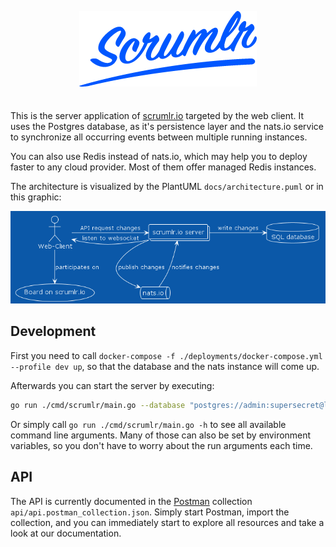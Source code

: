 <div align="center" markdown="1" style="margin-bottom: 2.5em">
  <p>
    <img src="scrumlr.png" alt="scrumlr.io" style="width: 284px; max-width: 80%; height: auto;" />
  </p>
</div>

This is the server application of [scrumlr.io](https://scrumlr.io) targeted by the web client.
It uses the Postgres database, as it's persistence layer and the nats.io service to synchronize all
occurring events between multiple running instances.

You can also use Redis instead of nats.io, which may help you to deploy faster to any
cloud provider. Most of them offer managed Redis instances.

The architecture is visualized by the PlantUML `docs/architecture.puml` or in this graphic:

![Architecture](docs/architecture.png)

## Development

First you need to call `docker-compose -f ./deployments/docker-compose.yml --profile dev up`,
so that the database and the nats instance will come up.

Afterwards you can start the server by executing:

```bash
go run ./cmd/scrumlr/main.go --database "postgres://admin:supersecret@localhost:5432/scrumlr?sslmode=disable" --disable-check-origin --insecure
```

Or simply call `go run ./cmd/scrumlr/main.go -h` to see all available command line arguments. Many of those
can also be set by environment variables, so you don't have to worry about the run arguments
each time.

## API

The API is currently documented in the [Postman](https://www.postman.com/) collection `api/api.postman_collection.json`.
Simply start Postman, import the collection, and you can immediately start to explore all
resources and take a look at our documentation.
